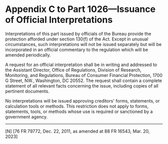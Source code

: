 # Appendix C to Part 1026—Issuance of Official Interpretations






Interpretations of this part issued by officials of the Bureau provide the protection afforded under section 130(f) of the Act. Except in unusual circumstances, such interpretations will not be issued separately but will be incorporated in an official commentary to the regulation which will be amended periodically.




A request for an official interpretation shall be in writing and addressed to the Assistant Director, Office of Regulations, Division of Research, Monitoring, and Regulations, Bureau of Consumer Financial Protection, 1700 G Street, NW., Washington, DC 20552. The request shall contain a complete statement of all relevant facts concerning the issue, including copies of all pertinent documents.


No interpretations will be issued approving creditors' forms, statements, or calculation tools or methods. This restriction does not apply to forms, statements, tools, or methods whose use is required or sanctioned by a government agency.





---

[N] [76 FR 79772, Dec. 22, 2011, as amended at 88 FR 16543, Mar. 20, 2023]








